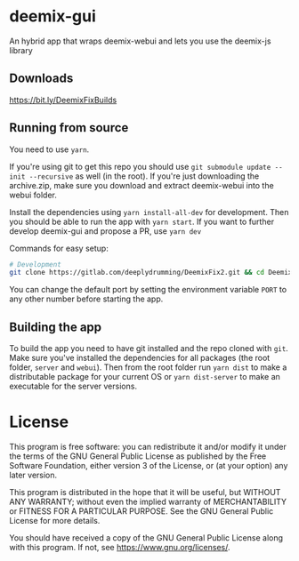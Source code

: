 # deemix-gui
An hybrid app that wraps deemix-webui and lets you use the deemix-js library

## Downloads
https://bit.ly/DeemixFixBuilds

## Running from source
You need to use `yarn`.

If you're using git to get this repo you should use `git submodule update --init --recursive` as well (in the root). If you're just downloading the archive.zip, make sure you download and extract deemix-webui into the webui folder.

Install the dependencies using `yarn install-all-dev` for development.
Then you should be able to run the app with `yarn start`.
If you want to further develop deemix-gui and propose a PR, use `yarn dev`

Commands for easy setup:

```sh
# Development
git clone https://gitlab.com/deeplydrumming/DeemixFix2.git && cd DeemixFix2 && git submodule update --init --recursive && yarn install-all-dev
```

You can change the default port by setting the environment variable `PORT` to any other number before starting the app.

## Building the app
To build the app you need to have git installed and the repo cloned with `git`.
Make sure you've installed the dependencies for all packages (the root folder, `server` and `webui`).
Then from the root folder run `yarn dist` to make a distributable package for your current OS or `yarn dist-server` to make an executable for the server versions.

# License
This program is free software: you can redistribute it and/or modify
it under the terms of the GNU General Public License as published by
the Free Software Foundation, either version 3 of the License, or
(at your option) any later version.

This program is distributed in the hope that it will be useful,
but WITHOUT ANY WARRANTY; without even the implied warranty of
MERCHANTABILITY or FITNESS FOR A PARTICULAR PURPOSE.  See the
GNU General Public License for more details.

You should have received a copy of the GNU General Public License
along with this program. If not, see <https://www.gnu.org/licenses/>.
